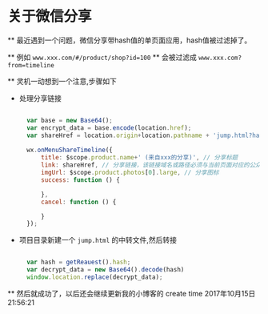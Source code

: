 # 关于微信分享

** 最近遇到一个问题，微信分享带hash值的单页面应用，hash值被过滤掉了。

** 例如
`www.xxx.com/#/product/shop?id=100`
** 会被过滤成
`www.xxx.com?from=timeline`

** 灵机一动想到一个注意,步骤如下

* 处理分享链接


  ```javascript
  
    var base = new Base64();
    var encrypt_data = base.encode(location.href);
    var shareHref = location.origin+location.pathname + 'jump.html?hash=' + encrypt_data;
    
    wx.onMenuShareTimeline({
        title: $scope.product.name+' (来自xxx的分享)', // 分享标题
        link: shareHref, // 分享链接，该链接域名或路径必须与当前页面对应的公众号JS安全域名一致
        imgUrl: $scope.product.photos[0].large, // 分享图标
        success: function () {

        },
        cancel: function () {

        }
    });
  ```
* 项目目录新建一个 `jump.html` 的中转文件,然后转接


  ```javascript

    var hash = getReauest().hash;
    var decrypt_data = new Base64().decode(hash)
    window.location.replace(decrypt_data);

  ```

** 然后就成功了，以后还会继续更新我的小博客的 create time 2017年10月15日21:56:21
